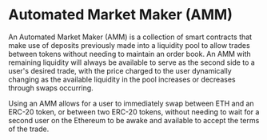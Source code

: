 # Automated Market Maker (AMM)

An Automated Market Maker (AMM) is a collection of smart contracts that make use of deposits previously made into a liquidity pool to allow trades between tokens without needing to maintain an order book. An AMM with remaining liquidity will always be available to serve as the second side to a user's desired trade, with the price charged to the user dynamically changing as the available liquidity in the pool increases or decreases through swaps occurring.

Using an AMM allows for a user to immediately swap between ETH and an ERC-20 token, or between two ERC-20 tokens, without needing to wait for a second user on the Ethereum to be awake and available to accept the terms of the trade.
